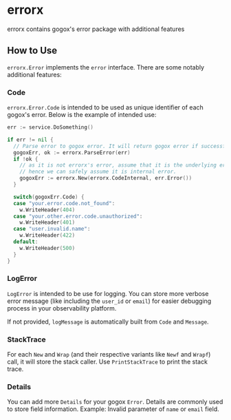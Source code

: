 # errorx

errorx contains gogox's error package with additional features

## How to Use

`errorx.Error` implements the `error` interface. There are some notably additional features:

### Code

`errorx.Error.Code` is intended to be used as unique identifier of each gogox's error. Below is the example of intended use:

```go
err := service.DoSomething()

if err != nil {
  // Parse error to gogox error. It will return gogox error if successful, otherwise return not ok.
  gogoxErr, ok := errorx.ParseError(err)
  if !ok {
    // as it is not errorx's error, assume that it is the underlying error from dependencies that is not expected.
    // hence we can safely assume it is internal error.
    gogoxErr := errorx.New(errorx.CodeInternal, err.Error())
  }

  switch(gogoxErr.Code) {
  case "your.error.code.not_found":
    w.WriteHeader(404)
  case "your.other.error.code.unauthorized":
    w.WriteHeader(401)
  case "user.invalid.name":
    w.WriteHeader(422)
  default:
    w.WriteHeader(500)
  }
}
```

### LogError

`LogError` is intended to be use for logging. You can store more verbose error message (like including the `user_id` or `email`) for easier debugging process in your observability platform.

If not provided, `logMessage` is automatically built from `Code` and `Message`.

### StackTrace

For each `New` and `Wrap` (and their respective variants like `Newf` and `Wrapf`) call, it will store the stack caller. Use `PrintStackTrace` to print the stack trace.

### Details

You can add more `Details` for your gogox `Error`. Details are commonly used to store field information. Example: Invalid parameter of `name` or `email` field.
